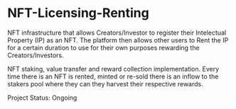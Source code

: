 
# NFT-Licensing-Renting

NFT infrastructure that allows Creators/Investor to register their Intelectual Property (IP) as an NFT. The platform then allows other users to Rent the IP for a certain duration to use for their own purposes rewarding the Creators/Investors.

NFT staking, value transfer and reward collection implementation. Every time there is an NFT is rented, minted or re-sold there is an inflow to the stakers pool where they can they harvest their respective rewards. 

Project Status: Ongoing
